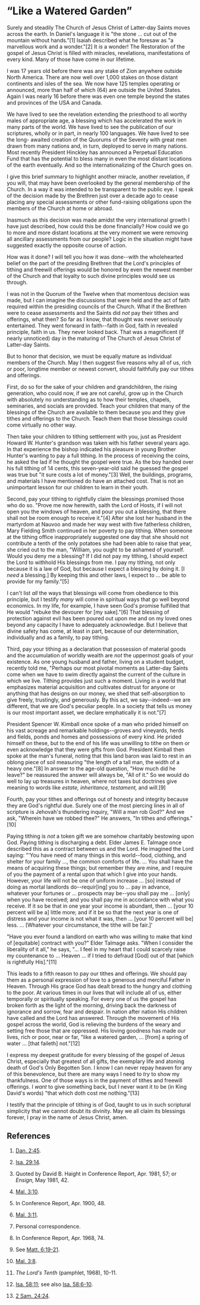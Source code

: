 # “Like a Watered Garden”

Surely and steadily The Church of Jesus Christ of Latter-day Saints moves
across the earth. In Daniel's language it is "the stone ... cut out of the
mountain without hands."[1] Isaiah described what he foresaw as "a marvellous
work and a wonder."[2] It _is_ a wonder! The Restoration of the gospel of
Jesus Christ is filled with miracles, revelations, manifestations of every
kind. Many of those have come in our lifetime.

I was 17 years old before there was any stake of Zion anywhere outside North
America. There are now well over 1,000 stakes on those distant continents and
isles of the sea. We now have 125 temples operating or announced, more than
half of which (64) are outside the United States. Again I was nearly 16 before
there was even one temple beyond the states and provinces of the USA and
Canada.

We have lived to see the revelation extending the priesthood to all worthy
males of appropriate age, a blessing which has accelerated the work in many
parts of the world. We have lived to see the publication of our scriptures,
wholly or in part, in nearly 100 languages. We have lived to see the long-
awaited creation of the Quorums of the Seventy with great men drawn from many
nations and, in turn, deployed to serve in many nations. Most recently
President Hinckley has announced a Perpetual Education Fund that has the
potential to bless many in even the most distant locations of the earth
eventually. And so the internationalizing of the Church goes on.

I give this brief summary to highlight another miracle, another revelation, if
you will, that may have been overlooked by the general membership of the
Church. In a way it was intended to be transparent to the public eye. I speak
of the decision made by the Brethren just over a decade ago to cease placing
any special assessments or other fund-raising obligations upon the members of
the Church at home or abroad.

Inasmuch as this decision was made amidst the very international growth I have
just described, how could this be done financially? How could we go to more
and more distant locations at the very moment we were removing all ancillary
assessments from our people? Logic in the situation might have suggested
exactly the opposite course of action.

How was it done? I will tell you how it was done--with the wholehearted belief
on the part of the presiding Brethren that the Lord's principles of tithing
and freewill offerings would be honored by even the newest member of the
Church and that loyalty to such divine principles would see us through.

I was not in the Quorum of the Twelve when that momentous decision was made,
but I can imagine the discussions that were held and the act of faith required
within the presiding councils of the Church. What if the Brethren were to
cease assessments and the Saints did _not_ pay their tithes and offerings,
what then? So far as I know, that thought was never seriously entertained.
They went forward in faith--faith in God, faith in revealed principle, faith
in us. They never looked back. That was a magnificent (if nearly unnoticed)
day in the maturing of The Church of Jesus Christ of Latter-day Saints.

But to honor that decision, we must be equally mature as individual members of
the Church. May I then suggest five reasons why all of us, rich or poor,
longtime member or newest convert, should faithfully pay our tithes and
offerings.

First, do so for the sake of your children and grandchildren, the rising
generation, who could now, if we are not careful, grow up in the Church with
absolutely no understanding as to how their temples, chapels, seminaries, and
socials are provided. Teach your children that many of the blessings of the
Church are available to them because you and they give tithes and offerings to
the Church. Teach them that those blessings could come virtually no other way.

Then take your children to tithing settlement with you, just as President
Howard W. Hunter's grandson was taken with his father several years ago. In
that experience the bishop indicated his pleasure in young Brother Hunter's
wanting to pay a full tithing. In the process of receiving the coins, he asked
the lad if he thought the gospel were true. As the boy handed over his full
tithing of 14 cents, this seven-year-old said he guessed the gospel was true
but "it sure costs a lot of money."[3] Well, the buildings, programs, and
materials I have mentioned do have an attached cost. That is not an
unimportant lesson for our children to learn in their youth.

Second, pay your tithing to rightfully claim the blessings promised those who
do so. "Prove me now herewith, saith the Lord of Hosts, if I will not open you
the windows of heaven, and pour you out a blessing, that there shall not be
room enough to receive it."[4] After she lost her husband in the martyrdom at
Nauvoo and made her way west with five fatherless children, Mary Fielding
Smith continued in her poverty to pay tithing. When someone at the tithing
office inappropriately suggested one day that she should not contribute a
tenth of the only potatoes she had been able to raise that year, she cried out
to the man, "William, you ought to be ashamed of yourself. Would you deny me a
blessing? If I did not pay my tithing, I should expect the Lord to withhold
His blessings from me. I pay my tithing, not only because it is a law of God,
but because I expect a blessing by doing it. [I _need_ a blessing.] By keeping
this and other laws, I expect to ... be able to provide for my family."[5]

I can't list _all_ the ways that blessings will come from obedience to this
principle, but I testify _many_ will come in spiritual ways that go well
beyond economics. In my life, for example, I have seen God's promise fulfilled
that He would "rebuke the devourer for [my sake]."[6] That blessing of
protection against evil has been poured out upon me and on my loved ones
beyond any capacity I have to adequately acknowledge. But I believe that
divine safety has come, at least in part, because of our determination,
individually and as a family, to pay tithing.

Third, pay your tithing as a declaration that possession of material goods and
the accumulation of worldly wealth are _not_ the uppermost goals of your
existence. As one young husband and father, living on a student budget,
recently told me, "Perhaps our most pivotal moments as Latter-day Saints come
when we have to swim directly against the current of the culture in which we
live. Tithing provides just such a moment. Living in a world that emphasizes
material acquisition and cultivates distrust for anyone or anything that has
designs on our money, we shed that self-absorption to give freely, trustingly,
and generously. By this act, we say--indeed--we are different, that we are
God's peculiar people. In a society that tells us money is our most important
asset, we declare emphatically it is not."[7]

President Spencer W. Kimball once spoke of a man who prided himself on his
vast acreage and remarkable holdings--groves and vineyards, herds and fields,
ponds and homes and possessions of every kind. He prided himself on these, but
to the end of his life was unwilling to tithe on them or even acknowledge that
they were gifts from God. President Kimball then spoke at the man's funeral,
noting that this land baron was laid to rest in an oblong piece of soil
measuring "the length of a tall man, the width of a heavy one."[8] In answer
to the age-old question, "How much did he leave?" be reassured the answer will
always be, "All of it." So we would do well to lay up treasures in heaven,
where not taxes but doctrines give meaning to words like _estate, inheritance,
testament,_ and _will._[9]

Fourth, pay your tithes and offerings out of honesty and integrity because
they are God's rightful due. Surely one of the most piercing lines in all of
scripture is Jehovah's thundering inquiry, "Will a man rob God?" And we ask,
"Wherein have we robbed thee?" He answers, "In tithes and offerings."[10]

Paying tithing is _not_ a token gift we are somehow charitably bestowing upon
God. Paying tithing is discharging a debt. Elder James E. Talmage once
described this as a contract between us and the Lord. He imagined the Lord
saying: "'You have need of many things in this world--food, clothing, and
shelter for your family ..., the common comforts of life. ... You shall have the
means of acquiring these things; but remember they are mine, and I require of
you the payment of a rental upon that which I give into your hands. However,
your life will not be one of uniform increase ... [so] instead of doing as
mortal landlords do--requir[ing] you to ... pay in advance, whatever your
fortunes or ... prospects may be--you shall pay me ... [only] when you have
received; and you shall pay me in accordance with what you receive. If it so
be that in one year your income is abundant, then ... [your 10 percent will be
a] little more; and if it be so that the next year is one of distress and your
income is not what it was, then ... [your 10 percent will be] less. ... [Whatever
your circumstance, the tithe will be fair.]'

"Have you ever found a landlord on earth who was willing to make that kind of
[equitable] contract with you?" Elder Talmage asks. "When I consider the
liberality of it all," he says, "... I feel in my heart that I could scarcely
raise my countenance to ... Heaven ... if I tried to defraud [God] out of that
[which is rightfully His]."[11]

This leads to a fifth reason to pay our tithes and offerings. We should pay
them as a personal expression of love to a generous and merciful Father in
Heaven. Through His grace God has dealt bread to the hungry and clothing to
the poor. At various times in our lives that will include all of us, either
temporally or spiritually speaking. For every one of us the gospel has broken
forth as the light of the morning, driving back the darkness of ignorance and
sorrow, fear and despair. In nation after nation His children have called and
the Lord has answered. Through the movement of His gospel across the world,
God is relieving the burdens of the weary and setting free those that are
oppressed. His loving goodness has made our lives, rich or poor, near or far,
"like a watered garden, ... [from] a spring of water ... [that faileth] not."[12]

I express my deepest gratitude for every blessing of the gospel of Jesus
Christ, especially that greatest of all gifts, the exemplary life and atoning
death of God's Only Begotten Son. I know I can never repay heaven for any of
this benevolence, but there are many ways I need to _try_ to show my
thankfulness. One of those ways is in the payment of tithes and freewill
offerings. I _want_ to give something back, but I never want it to be (in King
David's words) "that which doth cost me nothing."[13]

I testify that the principle of tithing is of God, taught to us in such
scriptural simplicity that we cannot doubt its divinity. May we all claim its
blessings forever, I pray in the name of Jesus Christ, amen.

## References

  1. [Dan. 2:45](https://www.lds.org/scriptures/ot/dan/2.45?lang=eng#44).

  2. [Isa. 29:14](https://www.lds.org/scriptures/ot/isa/29.14?lang=eng#13).

  3. Quoted by David B. Haight in Conference Report, Apr. 1981, 57; or _Ensign,_ May 1981, 42.

  4. [Mal. 3:10](https://www.lds.org/scriptures/ot/mal/3.10?lang=eng#9).

  5. In Conference Report, Apr. 1900, 48.

  6. [Mal. 3:11](https://www.lds.org/scriptures/ot/mal/3.11?lang=eng#10).

  7. Personal correspondence.

  8. In Conference Report, Apr. 1968, 74.

  9. See [Matt. 6:19-21](https://www.lds.org/scriptures/nt/matt/6.19-21?lang=eng#18).

  10. [Mal. 3:8](https://www.lds.org/scriptures/ot/mal/3.8?lang=eng#7).

  11. _The Lord's Tenth_ (pamphlet, 1968), 10-11.

  12. [Isa. 58:11](https://www.lds.org/scriptures/ot/isa/58.11?lang=eng#10); see also [Isa. 58:6-10](https://www.lds.org/scriptures/ot/isa/58.6-10?lang=eng#5).

  13. [2 Sam. 24:24](https://www.lds.org/scriptures/ot/2-sam/24.24?lang=eng#23).

